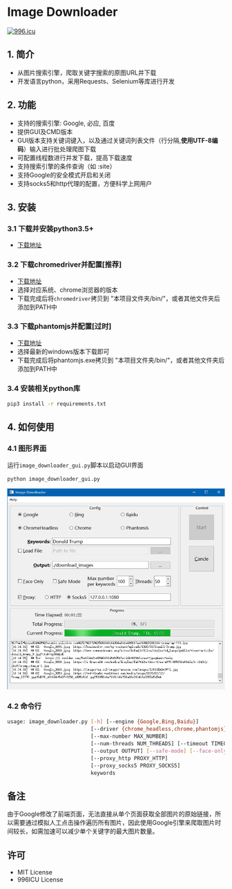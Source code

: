 # Image Downloader

[![996.icu](https://img.shields.io/badge/link-996.icu-red.svg)](https://996.icu)

## 1. 简介

+ 从图片搜索引擎，爬取关键字搜索的原图URL并下载
+ 开发语言python，采用Requests、Selenium等库进行开发

## 2. 功能

+ 支持的搜索引擎: Google, 必应, 百度
+ 提供GUI及CMD版本
+ GUI版本支持关键词键入，以及通过关键词列表文件（行分隔,**使用UTF-8编码**）输入进行批处理爬图下载
+ 可配置线程数进行并发下载，提高下载速度
+ 支持搜索引擎的条件查询（如 :site）
+ 支持Google的安全模式开启和关闭
+ 支持socks5和http代理的配置，方便科学上网用户

## 3. 安装

### 3.1 下载并安装python3.5+

+ [下载地址](https://www.python.org/downloads/)

### 3.2 下载chromedriver并配置[推荐]

+ [下载地址](https://chromedriver.chromium.org/downloads)
+ 选择对应系统、chrome浏览器的版本
+ 下载完成后将`chromedriver`拷贝到 "本项目文件夹/bin/"，或者其他文件夹后添加到PATH中

### 3.3 下载phantomjs并配置[过时]

+ [下载地址](https://bitbucket.org/ariya/phantomjs/downloads)
+ 选择最新的windows版本下载即可
+ 下载完成后将phantomjs.exe拷贝到 "本项目文件夹/bin/"，或者其他文件夹后添加到PATH中

### 3.4 安装相关python库

```bash
pip3 install -r requirements.txt
```

## 4. 如何使用

### 4.1 图形界面

运行`image_downloader_gui.py`脚本以启动GUI界面
```bash
python image_downloader_gui.py
```

![GUI](/GUI.png)

### 4.2 命令行

```bash
usage: image_downloader.py [-h] [--engine {Google,Bing,Baidu}]
                           [--driver {chrome_headless,chrome,phantomjs}]
                           [--max-number MAX_NUMBER]
                           [--num-threads NUM_THREADS] [--timeout TIMEOUT]
                           [--output OUTPUT] [--safe-mode] [--face-only]
                           [--proxy_http PROXY_HTTP]
                           [--proxy_socks5 PROXY_SOCKS5]
                           keywords
```

## 备注

由于Google修改了前端页面，无法直接从单个页面获取全部图片的原始链接，所以需要通过模拟人工点击操作遍历所有图片，因此使用Google引擎来爬取图片时间较长，如需加速可以减少单个关键字的最大图片数量。

## 许可

+ MIT License
+ 996ICU License
